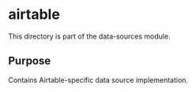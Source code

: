# airtable

This directory is part of the data-sources module.

## Purpose

Contains Airtable-specific data source implementation.
